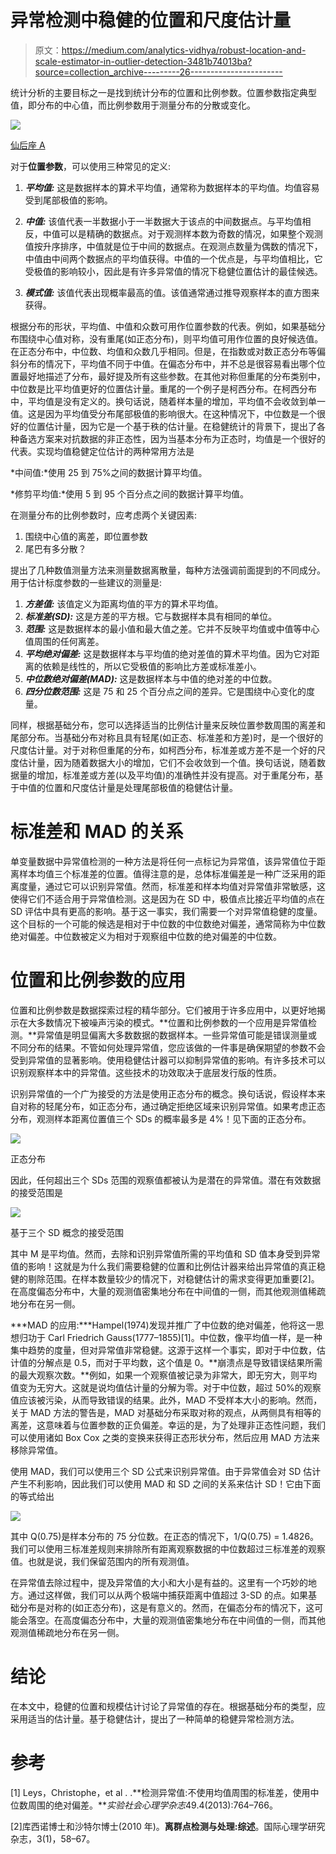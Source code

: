 # 异常检测中稳健的位置和尺度估计量

> 原文：<https://medium.com/analytics-vidhya/robust-location-and-scale-estimator-in-outlier-detection-3481b74013ba?source=collection_archive---------26----------------------->

统计分析的主要目标之一是找到统计分布的位置和比例参数。位置参数指定典型值，即分布的中心值，而比例参数用于测量分布的分散或变化。

![](img/85550d9b8b4a349ee90f8d944e9bf54e.png)

[仙后座 A](https://www.nasa.gov/mission_pages/chandra/images/chandra-reveals-the-elementary-nature-of-cassiopeia-a.html)

对于**位置参数**，可以使用三种常见的定义:

1.  ***平均值:*** 这是数据样本的算术平均值，通常称为数据样本的平均值。均值容易受到尾部极值的影响。

2. ***中值:*** 该值代表一半数据小于一半数据大于该点的中间数据点。与平均值相反，中值可以是精确的数据点。对于观测样本数为奇数的情况，如果整个观测值按升序排序，中值就是位于中间的数据点。在观测点数量为偶数的情况下，中值由中间两个数据点的平均值获得。中值的一个优点是，与平均值相比，它受极值的影响较小，因此是有许多异常值的情况下稳健位置估计的最佳候选。

3. ***模式值:*** 该值代表出现概率最高的值。该值通常通过推导观察样本的直方图来获得。

根据分布的形状，平均值、中值和众数可用作位置参数的代表。例如，如果基础分布围绕中心值对称，没有重尾(如正态分布)，则平均值可用作位置的良好候选值。在正态分布中，中位数、均值和众数几乎相同。但是，在指数或对数正态分布等偏斜分布的情况下，平均值不同于中值。在偏态分布中，并不总是很容易看出哪个位置最好地描述了分布，最好提及所有这些参数。在其他对称但重尾的分布类别中，中位数是比平均值更好的位置估计量。重尾的一个例子是柯西分布。在柯西分布中，平均值是没有定义的。换句话说，随着样本量的增加，平均值不会收敛到单一值。这是因为平均值受分布尾部极值的影响很大。在这种情况下，中位数是一个很好的位置估计量，因为它是一个基于秩的估计量。在稳健统计的背景下，提出了各种备选方案来对抗数据的非正态性，因为当基本分布为正态时，均值是一个很好的代表。实现均值稳健定位估计的两种常用方法是

*中间值:*使用 25 到 75%之间的数据计算平均值。

*修剪平均值:*使用 5 到 95 个百分点之间的数据计算平均值。

在测量分布的比例参数时，应考虑两个关键因素:

1.  围绕中心值的离差，即位置参数
2.  尾巴有多分散？

提出了几种数值测量方法来测量数据离散量，每种方法强调前面提到的不同成分。用于估计标度参数的一些建议的测量是:

1.  ***方差值:*** 该值定义为距离均值的平方的算术平均值。
2.  ***标准差(SD):*** 这是方差的平方根。它与数据样本具有相同的单位。
3.  ***范围:*** 这是数据样本的最小值和最大值之差。它并不反映平均值或中值等中心值周围的任何离差。
4.  ***平均绝对偏差:*** 这是数据样本与平均值的绝对差值的算术平均值。因为它对距离的依赖是线性的，所以它受极值的影响比方差或标准差小。
5.  ***中位数绝对偏差(MAD):*** 这是数据样本与中值的绝对差的中位数。
6.  ***四分位数范围:*** 这是 75 和 25 个百分点之间的差异。它是围绕中心变化的度量。

同样，根据基础分布，您可以选择适当的比例估计量来反映位置参数周围的离差和尾部分布。当基础分布对称且具有轻尾(如正态、标准差和方差)时，是一个很好的尺度估计量。对于对称但重尾的分布，如柯西分布，标准差或方差不是一个好的尺度估计量，因为随着数据大小的增加，它们不会收敛到一个值。换句话说，随着数据量的增加，标准差或方差(以及平均值)的准确性并没有提高。对于重尾分布，基于中值的位置和尺度估计量是处理尾部极值的稳健估计量。

# 标准差和 MAD 的关系

单变量数据中异常值检测的一种方法是将任何一点标记为异常值，该异常值位于距离样本均值三个标准差的位置。值得注意的是，总体标准偏差是一种广泛采用的距离度量，通过它可以识别异常值。然而，标准差和样本均值对异常值非常敏感，这使得它们不适合用于异常值检测。这是因为在 SD 中，极值点比接近平均值的点在 SD 评估中具有更高的影响。基于这一事实，我们需要一个对异常值稳健的度量。这个目标的一个可能的候选是相对于中位数的中位数绝对偏差，通常简称为中位数绝对偏差。中位数被定义为相对于观察组中位数的绝对偏差的中位数。

# **位置和比例参数的应用**

位置和比例参数是数据探索过程的精华部分。它们被用于许多应用中，以更好地揭示在大多数情况下被噪声污染的模式。**位置和比例参数的一个应用是异常值检测。**异常值是明显偏离大多数数据的数据样本。一些异常值可能是错误测量或不同分布的结果。不管如何处理异常值，您应该做的一件事是确保期望的参数不会受到异常值的显著影响。使用稳健估计器可以抑制异常值的影响。有许多技术可以识别观察样本中的异常值。这些技术的功效取决于底层发行版的性质。

识别异常值的一个广为接受的方法是使用正态分布的概念。换句话说，假设样本来自对称的轻尾分布，如正态分布，通过确定拒绝区域来识别异常值。如果考虑正态分布，观测样本距离位置值三个 SDs 的概率最多是 4%！见下面的正态分布。

![](img/83543fff87680104982818274303d355.png)

正态分布

因此，任何超出三个 SDs 范围的观察值都被认为是潜在的异常值。潜在有效数据的接受范围是

![](img/e0472c5387747f68c7cbf44fac9a906c.png)

基于三个 SD 概念的接受范围

其中 M 是平均值。然而，去除和识别异常值所需的平均值和 SD 值本身受到异常值的影响！这就是为什么我们需要稳健的位置和比例估计器来给出异常值的真正稳健的剔除范围。在样本数量较少的情况下，对稳健估计的需求变得更加重要[2]。在高度偏态分布中，大量的观测值密集地分布在中间值的一侧，而其他观测值稀疏地分布在另一侧。

***MAD 的应用:***Hampel(1974)发现并推广了中位数的绝对偏差，他将这一思想归功于 Carl Friedrich Gauss(1777–1855)[1]。中位数，像平均值一样，是一种集中趋势的度量，但对异常值非常稳健。这源于这样一个事实，即对于中位数，估计值的分解点是 0.5，而对于平均数，这个值是 0。**崩溃点是导致错误结果所需的最大观察次数。**例如，如果一个观察值被记录为非常大，即无穷大，则平均值变为无穷大。这就是说均值估计量的分解为零。对于中位数，超过 50%的观察值应该被污染，从而导致错误的结果。此外，MAD 不受样本大小的影响。然而，关于 MAD 方法的警告是，MAD 对基础分布采取对称的观点，从两侧具有相等的离差，这意味着与位置参数的正负偏差。幸运的是，为了处理非正态性问题，我们可以使用诸如 Box Cox 之类的变换来获得正态形状分布，然后应用 MAD 方法来移除异常值。

使用 MAD，我们可以使用三个 SD 公式来识别异常值。由于异常值会对 SD 估计产生不利影响，因此我们可以使用 MAD 和 SD 之间的关系来估计 SD！它由下面的等式给出

![](img/95e6b0d24203f43b8a1a8fd49ed4f11c.png)

其中 Q(0.75)是样本分布的 75 分位数。在正态的情况下，1/Q(0.75) = 1.4826。我们可以使用三标准差规则来排除所有距离观察数据的中位数超过三标准差的观察值。也就是说，我们保留范围内的所有观测值。

在异常值去除过程中，提及异常值的大小和大小是有益的。这里有一个巧妙的地方。通过这样做，我们可以从两个极端中捕获距离中值超过 3-SD 的点。如果基础分布是对称的(如正态分布)，这是有意义的。然而，在偏态分布的情况下，这可能会落空。在高度偏态分布中，大量的观测值密集地分布在中间值的一侧，而其他观测值稀疏地分布在另一侧。

# 结论

在本文中，稳健的位置和规模估计讨论了异常值的存在。根据基础分布的类型，应采用适当的估计量。基于稳健估计，提出了一种简单的稳健异常检测方法。

# 参考

[1] Leys，Christophe，et al . .**检测异常值:不使用均值周围的标准差，使用中位数周围的绝对偏差。***实验社会心理学杂志*49.4(2013):764–766。

[2]库西诺博士和沙特尔博士(2010 年)。**离群点检测与处理:综述**。国际心理学研究杂志，3(1)，58–67。